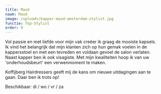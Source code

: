 ```yaml
---
title: Maud
naam: Maud
image: /uploads/kapper-maud-amsterdam-stylist.jpg
functie: Top-Stylist
order: 9
---
```



Vol passie en met liefde voor mijn vak cre&euml;er ik graag de mooiste kapsels. Ik vind het belangrijk dat mijn klanten zich op hun gemak voelen in de kappersstoel en met een tevreden en voldaan gevoel de salon verlaten. Naast kapper ben ik ook visagiste. Met mijn kwaliteiten hoop ik van uw 'onderhoudsbeurt' een verwenmoment te maken.

Koffijberg Hairdressers geeft mij de kans om nieuwe uitdagingen aan te gaan. Daar ben ik trots op!

Beschikbaar: di / wo / vr / za